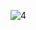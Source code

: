 ![4](https://user-images.githubusercontent.com/100287968/204719959-2715db84-ab5d-443b-a001-63fc78372a9b.PNG)
